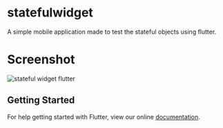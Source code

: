 # statefulwidget

A simple mobile application made to test the stateful objects using flutter.

# Screenshot
![stateful widget flutter](https://user-images.githubusercontent.com/24621701/40543087-c8730f78-601a-11e8-8b8c-59badbcfc899.gif)

## Getting Started

For help getting started with Flutter, view our online
[documentation](https://flutter.io/).
